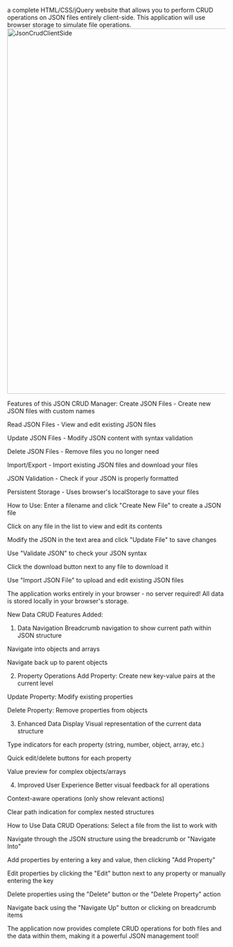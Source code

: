 a complete HTML/CSS/jQuery website that allows you to perform CRUD operations on JSON files entirely client-side. This application will use browser storage to simulate file operations.
<img width="1236" height="840" alt="JsonCrudClientSide" src="https://github.com/user-attachments/assets/e4b119d5-bbd6-4ea2-950e-b5edfda159a5" />


Features of this JSON CRUD Manager:
Create JSON Files - Create new JSON files with custom names

Read JSON Files - View and edit existing JSON files

Update JSON Files - Modify JSON content with syntax validation

Delete JSON Files - Remove files you no longer need

Import/Export - Import existing JSON files and download your files

JSON Validation - Check if your JSON is properly formatted

Persistent Storage - Uses browser's localStorage to save your files

How to Use:
Enter a filename and click "Create New File" to create a JSON file

Click on any file in the list to view and edit its contents

Modify the JSON in the text area and click "Update File" to save changes

Use "Validate JSON" to check your JSON syntax

Click the download button next to any file to download it

Use "Import JSON File" to upload and edit existing JSON files

The application works entirely in your browser - no server required! All data is stored locally in your browser's storage.





New Data CRUD Features Added:
1. Data Navigation
Breadcrumb navigation to show current path within JSON structure

Navigate into objects and arrays

Navigate back up to parent objects

2. Property Operations
Add Property: Create new key-value pairs at the current level

Update Property: Modify existing properties

Delete Property: Remove properties from objects

3. Enhanced Data Display
Visual representation of the current data structure

Type indicators for each property (string, number, object, array, etc.)

Quick edit/delete buttons for each property

Value preview for complex objects/arrays

4. Improved User Experience
Better visual feedback for all operations

Context-aware operations (only show relevant actions)

Clear path indication for complex nested structures

How to Use Data CRUD Operations:
Select a file from the list to work with

Navigate through the JSON structure using the breadcrumb or "Navigate Into"

Add properties by entering a key and value, then clicking "Add Property"

Edit properties by clicking the "Edit" button next to any property or manually entering the key

Delete properties using the "Delete" button or the "Delete Property" action

Navigate back using the "Navigate Up" button or clicking on breadcrumb items

The application now provides complete CRUD operations for both files and the data within them, making it a powerful JSON management tool!
